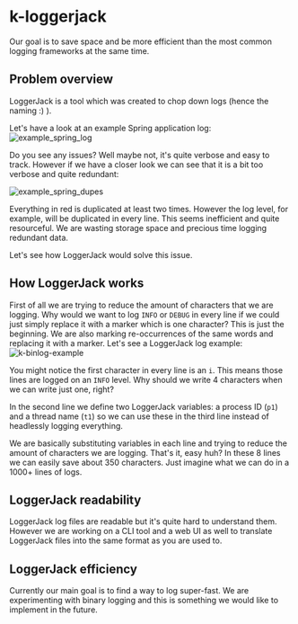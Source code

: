 # k-loggerjack

Our goal is to save space and be more efficient than the most common logging frameworks at the same time.

## Problem overview

LoggerJack is a tool which was created to chop down logs (hence the naming :) ).

Let's have a look at an example Spring application log:
![example_spring_log](https://user-images.githubusercontent.com/720608/123813947-34d2a180-d8ed-11eb-9c17-a793d7cc57a5.png)

Do you see any issues? Well maybe not, it's quite verbose and easy to track.
However if we have a closer look we can see that it is a bit too verbose and quite redundant:

![example_spring_dupes](https://user-images.githubusercontent.com/720608/123814123-592e7e00-d8ed-11eb-8f64-9c59b1a5a3dc.png)

Everything in red is duplicated at least two times. However the log level, for example, will be duplicated in every line.
This seems inefficient and quite resourceful. We are wasting storage space and precious time logging redundant data.

Let's see how LoggerJack would solve this issue.

## How LoggerJack works

First of all we are trying to reduce the amount of characters that we are logging. 
Why would we want to log `INFO` or `DEBUG` in every line if we could just simply replace it with a marker which is one character?
This is just the beginning. We are also marking re-occurrences of the same words and replacing it with a marker.
Let's see a LoggerJack log example:
![k-binlog-example](https://user-images.githubusercontent.com/720608/123814953-01dcdd80-d8ee-11eb-862b-b3c62f5520e0.png)

You might notice the first character in every line is an `i`. This means those lines are logged on an `INFO` level. 
Why should we write 4 characters when we can write just one, right?

In the second line we define two LoggerJack variables: a process ID (`p1`) and a thread name (`t1`) so we can use these in the third line instead of headlessly logging everything.

We are basically substituting variables in each line and trying to reduce the amount of characters we are logging. That's it, easy huh?
In these 8 lines we can easily save about 350 characters. Just imagine what we can do in a 1000+ lines of logs.

## LoggerJack readability

LoggerJack log files are readable but it's quite hard to understand them. However we are working on a CLI tool and a web UI as well to translate LoggerJack files into the same format as you are used to.

## LoggerJack efficiency 

Currently our main goal is to find a way to log super-fast. We are experimenting with binary logging and this is something we would like to implement in the future.
